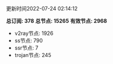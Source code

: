 更新时间2022-07-24 02:14:12

**总订阅: 378**
**总节点: 15265**
**有效节点: 2968**
- v2ray节点: 1926
- ss节点: 790
- ssr节点: 7
- trojan节点: 245
